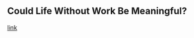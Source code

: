 ## Could Life Without Work Be Meaningful?

[link](https://www.psychologytoday.com/intl/blog/finding-meaning-in-imperfect-world/202102/could-life-without-work-be-meaningful)
